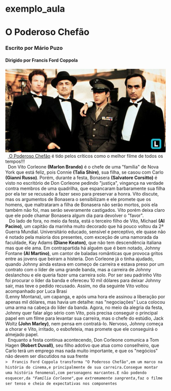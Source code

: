 # exemplo_aula
<h1>O Poderoso Chefão</h1>
<h3>Escrito por Mário Puzo</h3>
<h4>Dirigido por Francis Ford Coppola</h4>
<img src="o-poderoso-chefao.jpg"/>
&nbsp;&nbsp;<a href="https://www.adorocinema.com/filmes/filme-1628/"> O Poderoso Chefão</a> é tido pelos críticos como o melhor filme de todos os tempos!!!<br>
&nbsp;&nbsp;Don Vito Corleone <b>(Marlon Brando)</b> é o chefe de uma "família" de Nova York que está feliz, pois Connie <b>(Talia Shire)</b>, sua filha, se casou com Carlo <b>(Gianni Russo)</b>. Porém, durante a festa, Bonasera <b>(Salvatore Corsitto)</b> é visto no escritório de Don Corleone pedindo "justiça", vingança na verdade contra membros de uma quadrilha, que espancaram barbaramente sua filha por ela ter se recusado a fazer sexo para preservar a honra. Vito discute, mas os argumentos de Bonasera o sensibilizam e ele promete que os homens, que maltrataram a filha de Bonasera não serão mortos, pois ela também não foi, mas serão severamente castigados. Vito porém deixa claro que ele pode chamar Bonasera algum dia para devolver o "favor".
<br> &nbsp;&nbsp; Do lado de fora, no meio da festa, está o terceiro filho de Vito, Michael <b>(Al Pacino)</b>, um capitão da marinha muito decorado que há pouco voltou da 2ª Guerra Mundial. Universitário educado, sensível e perceptivo, ele quase não é notado pela maioria dos presentes, com exceção de uma namorada da faculdade, Kay Adams<b> (Diane Keaton)</b>, que não tem descendência italiana mas que ele ama. Em contrapartida há alguém que é bem notado, Johnny Fontane <b>(Al Martino)</b>, um cantor de baladas românticas que provoca gritos entre as jovens que beiram a histeria. Don Corleone já o tinha ajudado, quando Johnny ainda estava em começo de carreira e estava preso por um contrato com o líder de uma grande banda, mas a carreira de Johnny deslanchou e ele queria fazer uma carreira solo. Por ser seu padrinho Vito foi procurar o líder da banda e ofereceu 10 mil dólares para deixar Johnny sair, mas teve o pedido recusado. Assim, no dia seguinte Vito voltou acompanhado por Luca Brasi <br>(Lenny Montana)</b>, um capanga, e após uma hora ele assinou a liberação por apenas mil dólares, mas havia um detalhe: nas "negociações" Luca colocou uma arma na cabeça do líder da banda. Agora, no meio da alegria da festa, Johnny quer falar algo sério com Vito, pois precisa conseguir o principal papel em um filme para levantar sua carreira, mas o chefe do estúdio, Jack Woltz<b> (John Marley)</b>, nem pensa em contratá-lo. Nervoso, Johnny começa a chorar e Vito, irritado, o esbofeteia, mas promete que ele conseguirá o almejado papel. 
<br>&nbsp;&nbsp;Enquanto a festa continua acontecendo, Don Corleone comunica a Tom Hagen <b>(Robert Duvall)</b>, seu filho adotivo que atua como conselheiro, que Carlo terá um emprego mas nada muito importante, e que os "negócios" não devem ser discutidos na sua frente<br>
<code>>&nbsp;&nbsp;Francis Ford Coppola transforma "O Poderoso Chefão",em um marco na história do cinema,e principalmente de sua carreira.Consegue montar uma história fenomenal,com personagens marcantes.E não podendo esquecer,da <i>"Família Corleone",que extremamente sangrenta</i>,faz o filme ser tenso e cheio de expectativas nos componentes</code>
